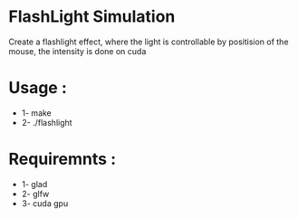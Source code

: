 # FlashLight Simulation
Create a flashlight effect, where the light is controllable by positision of the mouse, the intensity is done on cuda <br/>
# Usage :<br/>
  *  1- make <br/>
  *  2- ./flashlight

# Requiremnts :<br/>
  *  1- glad <br/>
  *  2-  glfw  
  *  3-  cuda gpu 


